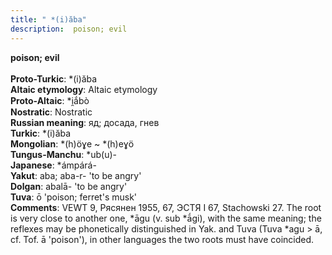 ```yaml
---
title: " *(i)ăba"
description:  poison; evil
---
```

<strong> poison; evil</strong><br><br>
<strong>Proto-Turkic</strong>:  *(i)ăba<br>
<strong>Altaic etymology</strong>:  Altaic etymology<br>
<strong> Proto-Altaic</strong>:  *i̯ắbò<br>
<strong>Nostratic</strong>:  Nostratic<br>
<strong>Russian meaning</strong>:  яд; досада, гнев<br>
<strong>Turkic</strong>:  *(i)ăba<br>
<strong>Mongolian</strong>:  *(h)öɣe ~ *(h)eɣö<br>
<strong>Tungus-Manchu</strong>:  *ub(u)-<br>
<strong>Japanese</strong>:  *ámpárá-<br>
<strong>Yakut</strong>:  aba; aba-r- 'to be angry'<br>
<strong>Dolgan</strong>:  abalā- 'to be angry'<br>
<strong>Tuva</strong>:  ō 'poison; ferret's musk'<br>
<strong>Comments</strong>:  VEWT 9, Рясянен 1955, 67, ЭСТЯ I 67, Stachowski 27. The root is very close to another one, *āgu (v. sub *ā́gi), with the same meaning; the reflexes may be phonetically distinguished in Yak. and Tuva (Tuva *agu > ā, cf. Tof. ā 'poison'), in other languages the two roots must have coincided.<br>


